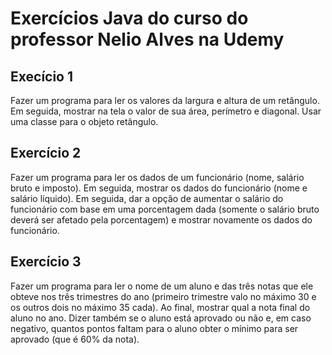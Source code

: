 # Exercícios Java do curso do professor Nelio Alves na Udemy

## Execício 1
 Fazer um programa para ler os valores da largura e altura de um retângulo. Em seguida, mostrar na tela o valor de sua área, perímetro e diagonal. Usar uma classe para o objeto retângulo.
 
## Exercício 2
 Fazer um programa para ler os dados de um funcionário (nome, salário bruto e imposto). Em seguida, mostrar os dados do funcionário (nome e salário líquido). Em seguida, dar a opção de aumentar o salário do funcionário com base em uma porcentagem dada (somente o salário bruto deverá ser afetado pela porcentagem) e mostrar novamente os dados do funcionário.
 
## Exercício 3
 Fazer um programa para ler o nome de um aluno e das três notas que ele obteve nos três trimestres do ano (primeiro trimestre valo no máximo 30 e os outros dois no máximo 35 cada). Ao final, mostrar qual a nota final do aluno no ano. Dizer também se o aluno está aprovado ou não e, em caso negativo, quantos pontos faltam para o aluno obter o mínimo para ser aprovado (que é 60% da nota).
 
